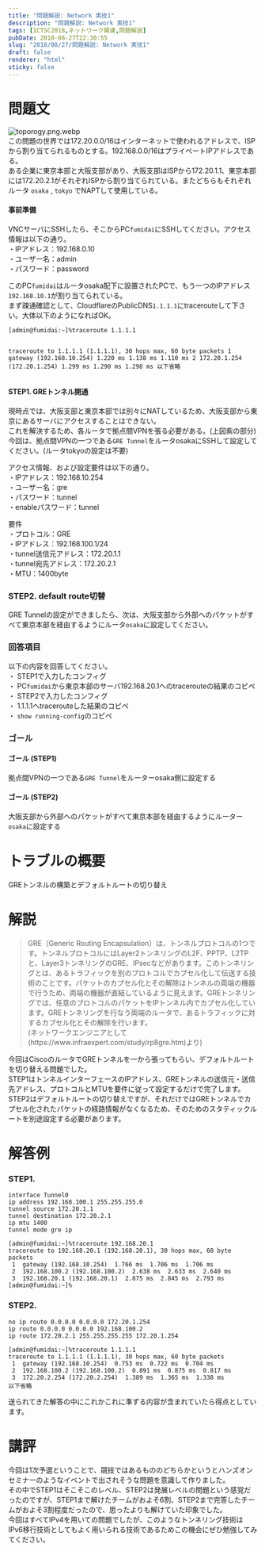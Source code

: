 ```yaml
---
title: "問題解説: Network 実技1"
description: "問題解説: Network 実技1"
tags: [ICTSC2018,ネットワーク関連,問題解説]
pubDate: 2018-08-27T22:30:55
slug: "2018/08/27/問題解説: Network 実技1"
draft: false
renderer: "html"
sticky: false
---
```


<h1>問題文</h1>
<p><img decoding="async" src="/images/wp/2018/08/toporogy.png.webp" alt="toporogy.png.webp" /><br />
この問題の世界では172.20.0.0/16はインターネットで使われるアドレスで、ISPから割り当てられるものとする。192.168.0.0/16はプライベートIPアドレスである。<br />
ある企業に東京本部と大阪支部があり、大阪支部はISPから172.20.1.1、東京本部には172.20.2.1がそれぞれISPから割り当てられている。またどちらもそれぞれルータ <code>osaka</code> , <code>tokyo</code> でNAPTして使用している。</p>
<h4>事前準備</h4>
<p>VNCサーバにSSHしたら、そこからPC<code>fumidai</code>にSSHしてください。アクセス情報は以下の通り。<br />
・IPアドレス：192.168.0.10<br />
・ユーザー名：admin<br />
・パスワード：password</p>
<p>このPC<code>fumidai</code>はルータosaka配下に設置されたPCで、もう一つのIPアドレス<code>192.168.10.1</code>が割り当てられている。<br />
まず疎通確認として、CloudflareのPublicDNS<code>1.1.1.1</code>にtracerouteして下さい。大体以下のようになればOK。</p>
<pre><code>[admin@fumidai:~]%traceroute 1.1.1.1

traceroute to 1.1.1.1 (1.1.1.1), 30 hops max, 60 byte packets
1 gateway (192.168.10.254) 1.220 ms 1.138 ms 1.110 ms
2 172.20.1.254 (172.20.1.254) 1.299 ms 1.290 ms 1.298 ms
以下省略</code></pre>
<h4>STEP1. GREトンネル開通</h4>
<p>現時点では、大阪支部と東京本部では別々にNATしているため、大阪支部から東京にあるサーバにアクセスすることはできない。<br />
これを解決するため、各ルータで拠点間VPNを張る必要がある。(上図紫の部分)<br />
今回は、拠点間VPNの一つである<code>GRE Tunnel</code>をルータosakaにSSHして設定してください。(ルータtokyoの設定は不要)</p>
<p>アクセス情報、および設定要件は以下の通り。<br />
・IPアドレス：192.168.10.254<br />
・ユーザー名：gre<br />
・パスワード：tunnel<br />
・enableパスワード：tunnel</p>
<p>要件<br />
・プロトコル：GRE<br />
・IPアドレス：192.168.100.1/24<br />
・tunnel送信元アドレス：172.20.1.1<br />
・tunnel宛先アドレス：172.20.2.1<br />
・MTU：1400byte</p>
<h3>STEP2. default route切替</h3>
<p>GRE Tunnelの設定ができましたら、次は、大阪支部から外部へのパケットがすべて東京本部を経由するようにルータ<code>osaka</code>に設定してください。</p>
<h3>回答項目</h3>
<p>以下の内容を回答してください。<br />
・ STEP1で入力したコンフィグ<br />
・ PC<code>fumidai</code>から東京本部のサーバ192.168.20.1へのtracerouteの結果のコピペ<br />
・ STEP2で入力したコンフィグ<br />
・ 1.1.1.1へtracerouteした結果のコピペ<br />
・ <code>show running-config</code>のコピペ</p>
<h3>ゴール</h3>
<h4>ゴール (STEP1)</h4>
<p>拠点間VPNの一つである<code>GRE Tunnel</code>をルーターosaka側に設定する</p>
<h4>ゴール (STEP2)</h4>
<p>大阪支部から外部へのパケットがすべて東京本部を経由するようにルーター<code>osaka</code>に設定する</p>
<h1>トラブルの概要</h1>
<p>GREトンネルの構築とデフォルトルートの切り替え</p>
<h1>解説</h1>
<blockquote><p>
  GRE（Generic Routing Encapsulation）は、トンネルプロトコルの1つです。トンネルプロトコルにはLayer2トンネリングのL2F、PPTP、L2TPと、Layer3トンネリングのGRE、IPsecなどがあります。このトンネリングとは、あるトラフィックを別のプロトコルでカプセル化して伝送する技術のことです。パケットのカプセル化とその解除はトンネルの両端の機器で行うため、両端の機器が直結しているように見えます。GREトンネリングでは、任意のプロトコルのパケットをIPトンネル内でカプセル化しています。GREトンネリングを行なう両端のルータで、あるトラフィックに対するカプセル化とその解除を行います。<br />
  (ネットワークエンジニアとして(https://www.infraexpert.com/study/rp8gre.htm)より)
</p></blockquote>
<p>今回はCiscoのルータでGREトンネルを一から張ってもらい、デフォルトルートを切り替える問題でした。<br />
STEP1はトンネルインターフェースのIPアドレス、GREトンネルの送信元・送信先アドレス、プロトコルとMTUを要件に従って設定するだけで完了します。<br />
STEP2はデフォルトルートの切り替えですが、それだけではGREトンネルでカプセル化されたパケットの経路情報がなくなるため、そのためのスタティックルートを別途設定する必要があります。</p>
<h1>解答例</h1>
<h3>STEP1.</h3>
<pre><code>interface Tunnel0
ip address 192.168.100.1 255.255.255.0
tunnel source 172.20.1.1
tunnel destination 172.20.2.1
ip mtu 1400
tunnel mode gre ip</code></pre>
<pre><code>[admin@fumidai:~]%traceroute 192.168.20.1
traceroute to 192.168.20.1 (192.168.20.1), 30 hops max, 60 byte packets
 1  gateway (192.168.10.254)  1.766 ms  1.706 ms  1.706 ms
 2  192.168.100.2 (192.168.100.2)  2.638 ms  2.633 ms  2.640 ms
 3  192.168.20.1 (192.168.20.1)  2.875 ms  2.845 ms  2.793 ms
[admin@fumidai:~]%</code></pre>
<h3>STEP2.</h3>
<pre><code>no ip route 0.0.0.0 0.0.0.0 172.20.1.254
ip route 0.0.0.0 0.0.0.0 192.168.100.2
ip route 172.20.2.1 255.255.255.255 172.20.1.254</code></pre>
<pre><code>[admin@fumidai:~]%traceroute 1.1.1.1
traceroute to 1.1.1.1 (1.1.1.1), 30 hops max, 60 byte packets
 1  gateway (192.168.10.254)  0.753 ms  0.722 ms  0.704 ms
 2  192.168.100.2 (192.168.100.2)  0.891 ms  0.875 ms  0.817 ms
 3  172.20.2.254 (172.20.2.254)  1.389 ms  1.365 ms  1.338 ms
以下省略</code></pre>
<p>送られてきた解答の中にこれかこれに準ずる内容が含まれていたら得点としています。</p>
<h1>講評</h1>
<p>今回は1次予選ということで、競技ではあるもののどちらかというとハンズオンセミナーのようなイベントで出されそうな問題を意識して作りました。<br />
その中でSTEP1はそこそこのレベル、STEP2は発展レベルの問題という感覚だったのですが、STEP1まで解けたチームがおよそ6割、STEP2まで完答したチームがおよそ3割程度だったので、思ったよりも解けていた印象でした。<br />
今回はすべてIPv4を用いての問題でしたが、このようなトンネリング技術はIPv6移行技術としてもよく用いられる技術であるためこの機会にぜひ勉強してみてください。</p>
